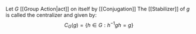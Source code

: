 Let $G$ [[Group Action|act]] on itself by [[Conjugation]]
The [[Stabilizer]] of $g$ is called the centralizer and given by:
$$
C_{G}(g)=\{ h\in G:h^{-1}gh=g \}
$$
